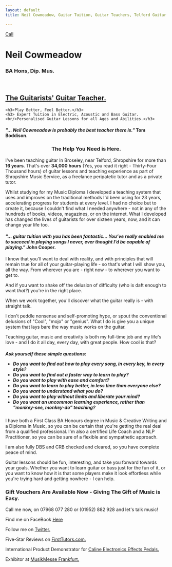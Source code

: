 ```yaml
---
layout: default
title: Neil Cowmeadow, Guitar Tuition, Guitar Teachers, Telford Guitar Teachers, Bridgnorth Guitar Lessons, Telford Guitar Lessons, Broseley Guitar Lessons, Guitar Lessons in Telford, Telford Music Lessons, Shropshire Guitar Lessons, Shropshire Guitar Teachers, Individual Guitar Lesson, Children's Guitar Lesson, Guitar Lessons, Bass Guitar Teacher, bass guitar lesson, Lessons, Guitar Teacher, Bass Lessons, Instrument Repair, Technician, Telford, Guitar Repair, Guitar Expert, How to Play Guitar, How to Play Bass, DBS, CRB checked, Broseley, Bridgnorth, Much Wenlock, How to Compose, Composition, Technique, Easy Guitar, Easy Guitar Lessons, easy strings, intermediate Guitar Lessons, advanced Guitar Lessons, expert Guitar Lessons,For Beginners, For Intermediates, For Experts, easy strings, song writing, arthritis, pain, wrist, fingers, sore, guitar pain, guitar rehab, guitar rehabilitation, free guitar lessons, guitar technique, guitar guide, guitar coach.Guitar Teacher, Telford Guitar Teacher, Bridgnorth Guitar Lessons, Telford Guitar Lessons, Broseley Guitar Lessons, Guitar Lessons in Telford, Telford Music Lessons, Shropshire Guitar Lessons, Shropshire Guitar Teacher, Individual Guitar Lessons, Children's Guitar Lessons, Guitar Lessons, Bass Guitar Lessons, Guitar Teacher, Bass Lessons, Instrument Repair

---
```


<div class="jumbotron">
  <a class="btn btn-large btn-success" href="tel:07968077280" onclick="ga('send', 'event', 'button', 'click', 'click-to-dial'); return true;">
    Call
  </a>
  <div class="text">
    <h1>Neil Cowmeadow</h1>
    <p><h3>BA Hons, Dip. Mus.</h3></p>
    <br />
    <h2 style="text-decoration:underline;">
    The Guitarists' Guitar Teacher.</strong></h2>
    
    <h3>Play Better, Feel Better.</h3>
    <h3> Expert Tuition in Electric, Acoustic and Bass Guitar.<br/>Personalised Guitar Lessons for all Ages and Abilities.</h3>
  </div>
</div>
<p></p>
<p></p>
   <p>
   <h4>
   <em>
   <strong>"... Neil Cowmeadow Is probably the best teacher there is." </strong>
   </em>  
   Tom Boddison.</h4> 
   </p>
<p>
<h3 style="text-align: center">

The Help You Need is Here.</h3>
</p>
<p></p>
<p></p>



<p>
</p>
<p>
   I've been teaching guitar In Broseley, near Telford, Shropshire for more than <strong>16 years</strong>. That's over <strong>34,000 hours</strong> (Yes, you read it right - Thirty-Four Thousand hours) of guitar lessons and teaching experience as part of Shropshire Music Service, as a freelance peripatetic tutor and as a private tutor.
</p>
<p>   
   Whilst studying for my Music Diploma I developed a teaching system that uses and improves on the traditional methods I'd been using for 23 years, accelerating progress for students at every level. I had no choice but to create it, because I couldn't find what I needed anywhere - not in any of the hundreds of books, videos, magazines, or on the internet. What I developed has changed the lives of guitarists for over sixteen years, now, and it can change your life too.</p>
<p>
</p>
<p><h4><em><strong>"... guitar tuition with you has been fantastic... You’ve really enabled me to succeed in playing songs I never, ever thought I’d be capable of playing." </strong></em>  John Cooper.</h4>
</p>


<p>
     I know that you'll want to deal with reality, and with principles that will remain true for all of your guitar-playing life - so that's what I will show you, all the way. From wherever you are - right now - to wherever you want to get to. 
</p>
<p>   
   And if you want to shake off the delusion of difficulty (who is daft enough to want <em>that?</em>) you're in the right place. 
 </p>
<p> 
  When we work together, you'll discover what the guitar really is - with straight talk. 
  </p>
<p>I don't peddle  nonsense and self-promoting hype, or spout the conventional delusions of "Cool", "mojo" or "genius". What I do is give you a unique system that lays bare the way music works on the guitar.
</p>
<p>
  Teaching guitar, music and creativity is both my full-time job and my life's love - and I do it all day, every day, with great people. How cool is that?
</p>
<h5><p>   
   Ask yourself these simple questions: 
   <ul>
   <li>Do you want to find out how to play every song, in every key, in every style?</li>
   <li>Do you want to find out a faster way to learn to play?</li>
   <li>Do you want to play with ease and comfort?</li>
   <li>Do you want to learn to play better, in less time than everyone else?</li>
   <li>Do you want to understand what you do?</li>
   <li>Do you want to play without limits and liberate your mind?</li>
   <li>Do you want an uncommon learning experience, rather than "monkey-see, monkey-do" teaching?</li>
   
   </ul>
   </p></h5>
<p>
 
  I have both a First Class BA Honours degree in Music & Creative Writing and a Diploma in Music, so you can be certain that you're getting the real deal from a qualified professional. I'm also a certified Life Coach and a NLP Practitioner, so you can be sure of a flexible and sympathetic approach.
</p>
<p>
I am also fully DBS and CRB checked and cleared, so you have complete peace of mind.
</p>
<p>
Guitar lessons should be fun, interesting, and take you forward towards your goals. Whether you want to learn guitar or bass just for the fun of it, or you want to know how it is that some players make it look effortless while you're trying hard and getting nowhere - I can help. 
</p>
<p>
<p><h3>Gift Vouchers Are Available Now - Giving The Gift of Music is Easy.</h3></p>

<p>Call me now, on 07968 077 280 or (01952) 882 928 and let's talk music!</p>
<p>Find me on FaceBook <a href="https://www.facebook.com/NeilCowmeadowGuitar?ref=hl">Here</a></p>
<p>Follow me on <a href="https://twitter.com/CowmeadowNeil">Twitter.</a></p>
<p>Five-Star Reviews on  <a href="https://www.firsttutors.com/uk/music/teacher/neil.guitar.bass-guitar.music-theory.composition">FirstTutors.com.</a></p>
<p>International Product Demonstrator for <a href="http://www.calinemusic.com/">Caline Electronics Effects Pedals.</a></p>
Exhibitor at <a href="http://musik.messefrankfurt.com/frankfurt/en/aussteller/willkommen.html">MusikMesse Frankfurt.</a></p>


